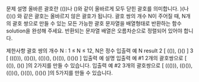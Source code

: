 문제 설명
올바른 괄호란 (())나 ()와 같이 올바르게 모두 닫힌 괄호를 의미합니다. )(나 ())() 와 같은 괄호는 올바르지 않은 괄호가 됩니다. 괄호 쌍의 개수 N이 주어질 때, N개의 괄호 쌍으로 만들 수 있는 모든 가능한 괄호 문자열을 배열형태로 반환하는 함수 solution을 완성해 주세요. 반환되는 문자열 배열은 오름차순으로 정렬되어 있어야 합니다.

제한사항
괄호 쌍의 개수 N : 1 ≤ N ≤ 12, N은 정수
입출력 예
N	result
2	[ (()), ()() ]
3	[ ((())), (()()), (())(), ()(()), ()()() ]
입출력 예 설명
입출력 예 #1
2개의 괄호쌍으로 [ (()), ()() ]의 2가지를 만들 수 있습니다.
입출력 예 #2
3개의 괄호쌍으로 [ ((())), (()()), (())(), ()(()), ()()() ]의 5가지를 만들 수 있습니다.